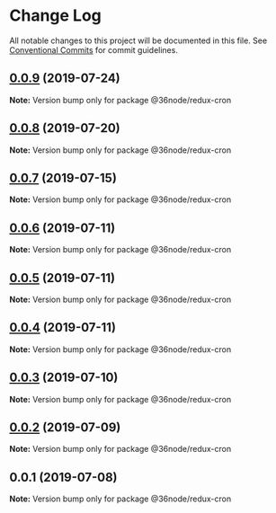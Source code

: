# Change Log

All notable changes to this project will be documented in this file.
See [Conventional Commits](https://conventionalcommits.org) for commit guidelines.

## [0.0.9](https://github.com/36node/sketch/compare/@36node/redux-cron@0.0.8...@36node/redux-cron@0.0.9) (2019-07-24)

**Note:** Version bump only for package @36node/redux-cron





## [0.0.8](https://github.com/36node/sketch/compare/@36node/redux-cron@0.0.7...@36node/redux-cron@0.0.8) (2019-07-20)

**Note:** Version bump only for package @36node/redux-cron





## [0.0.7](https://github.com/36node/sketch/compare/@36node/redux-cron@0.0.6...@36node/redux-cron@0.0.7) (2019-07-15)

**Note:** Version bump only for package @36node/redux-cron





## [0.0.6](https://github.com/36node/sketch/compare/@36node/redux-cron@0.0.5...@36node/redux-cron@0.0.6) (2019-07-11)

**Note:** Version bump only for package @36node/redux-cron





## [0.0.5](https://github.com/36node/sketch/compare/@36node/redux-cron@0.0.4...@36node/redux-cron@0.0.5) (2019-07-11)

**Note:** Version bump only for package @36node/redux-cron





## [0.0.4](https://github.com/36node/sketch/compare/@36node/redux-cron@0.0.3...@36node/redux-cron@0.0.4) (2019-07-11)

**Note:** Version bump only for package @36node/redux-cron





## [0.0.3](https://github.com/36node/sketch/compare/@36node/redux-cron@0.0.2...@36node/redux-cron@0.0.3) (2019-07-10)

**Note:** Version bump only for package @36node/redux-cron





## [0.0.2](https://github.com/36node/sketch/compare/@36node/redux-cron@0.0.1...@36node/redux-cron@0.0.2) (2019-07-09)

**Note:** Version bump only for package @36node/redux-cron





## 0.0.1 (2019-07-08)

**Note:** Version bump only for package @36node/redux-cron
